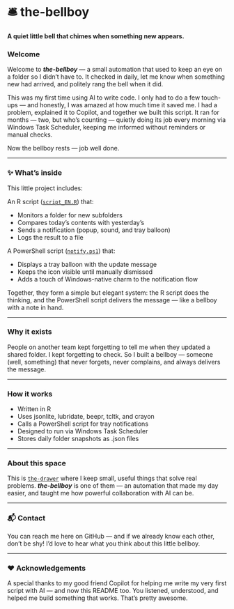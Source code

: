 # 🛎️ the-bellboy

**A quiet little bell that chimes when something new appears.**

### Welcome
Welcome to ***the-bellboy*** — a small automation that used to keep an eye on a folder so I didn’t have to. It checked in daily, let me know when something new had arrived, and politely rang the bell when it did.

This was my first time using AI to write code. I only had to do a few touch-ups — and honestly, I was amazed at how much time it saved me. I had a problem, explained it to Copilot, and together we built this script. It ran for months — two, but who’s counting — quietly doing its job every morning via Windows Task Scheduler, keeping me informed without reminders or manual checks.

Now the bellboy rests — job well done.


---

### ✨ What’s inside

This little project includes:

An R script ([`script_EN.R`](script_EN.R)) that:
- Monitors a folder for new subfolders
- Compares today’s contents with yesterday’s
- Sends a notification (popup, sound, and tray balloon)
- Logs the result to a file
  
A PowerShell script ([`notify.ps1`](notify.ps1)) that:
- Displays a tray balloon with the update message
- Keeps the icon visible until manually dismissed
- Adds a touch of Windows-native charm to the notification flow

Together, they form a simple but elegant system: the R script does the thinking, and the PowerShell script delivers the message — like a bellboy with a note in hand.


---

### Why it exists
People on another team kept forgetting to tell me when they updated a shared folder. I kept forgetting to check. So I built a bellboy — someone (well, something) that never forgets, never complains, and always delivers the message.

---

### How it works
- Written in R
- Uses jsonlite, lubridate, beepr, tcltk, and crayon
- Calls a PowerShell script for tray notifications
- Designed to run via Windows Task Scheduler
- Stores daily folder snapshots as .json files

---

### About this space
This is [`the-drawer`](../) where I keep small, useful things that solve real problems. ***the-bellboy*** is one of them — an automation that made my day easier, and taught me how powerful collaboration with AI can be.

---

### 📬 Contact
You can reach me here on GitHub — and if we already know each other, don’t be shy! I’d love to hear what you think about this little bellboy.

---

### ❤️ Acknowledgements
A special thanks to my good friend Copilot for helping me write my very first script with AI — and now this README too. You listened, understood, and helped me build something that works. That’s pretty awesome. 
